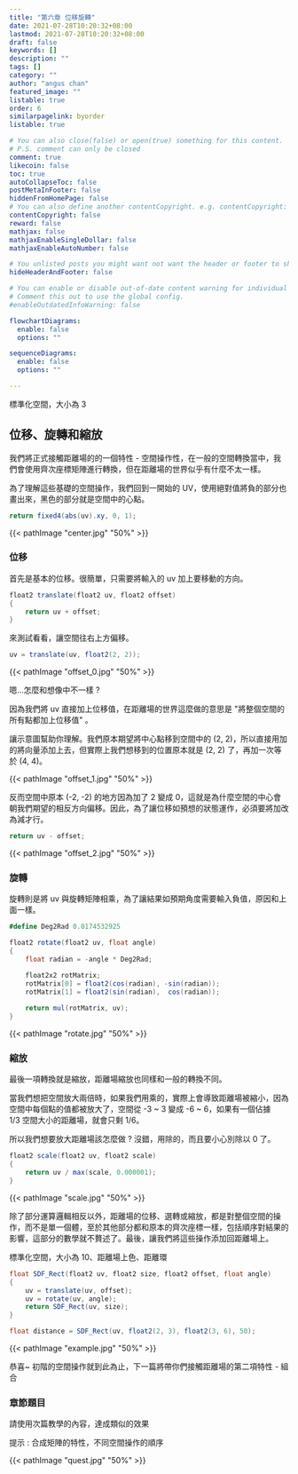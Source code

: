 ```yaml
---
title: "第六章 位移旋轉"
date: 2021-07-28T10:20:32+08:00
lastmod: 2021-07-28T10:20:32+08:00
draft: false
keywords: []
description: ""
tags: []
category: ""
author: "angus chan"
featured_image: ""
listable: true
order: 6
similarpagelink: byorder
listable: true

# You can also close(false) or open(true) something for this content.
# P.S. comment can only be closed
comment: true
likecoin: false
toc: true
autoCollapseToc: false
postMetaInFooter: false
hiddenFromHomePage: false
# You can also define another contentCopyright. e.g. contentCopyright: "This is another copyright."
contentCopyright: false
reward: false
mathjax: false
mathjaxEnableSingleDollar: false
mathjaxEnableAutoNumber: false

# You unlisted posts you might want not want the header or footer to show
hideHeaderAndFooter: false

# You can enable or disable out-of-date content warning for individual post.
# Comment this out to use the global config.
#enableOutdatedInfoWarning: false

flowchartDiagrams:
  enable: false
  options: ""

sequenceDiagrams: 
  enable: false
  options: ""

---
```


標準化空間，大小為 3

## 位移、旋轉和縮放

我們將正式接觸距離場的的一個特性 - 空間操作性，在一般的空間轉換當中，我們會使用齊次座標矩陣進行轉換，但在距離場的世界似乎有什麼不太一樣。

為了理解這些基礎的空間操作，我們回到一開始的 UV，使用絕對值將負的部分也畫出來，黑色的部分就是空間中的心點。

```csharp
return fixed4(abs(uv).xy, 0, 1);
```

{{< pathImage "center.jpg" "50%" >}}

### 位移

首先是基本的位移。很簡單，只需要將輸入的 uv 加上要移動的方向。

```csharp
float2 translate(float2 uv, float2 offset)
{
    return uv + offset;   
}
```

來測試看看，讓空間往右上方偏移。

```csharp
uv = translate(uv, float2(2, 2));
```

{{< pathImage "offset_0.jpg" "50%" >}}

嗯...怎麼和想像中不一樣 ?

因為我們將 uv 直接加上位移值，在距離場的世界這麼做的意思是 "將整個空間的所有點都加上位移值" 。

讓示意圖幫助你理解。我們原本期望將中心點移到空間中的 (2, 2)，所以直接用加的將向量添加上去，但實際上我們想移到的位置原本就是 (2, 2) 了，再加一次等於 (4, 4)。

{{< pathImage "offset_1.jpg" "50%" >}}

反而空間中原本 (-2, -2) 的地方因為加了 2 變成 0，這就是為什麼空間的中心會朝我們期望的相反方向偏移。因此，為了讓位移如預想的狀態運作，必須要將加改為減才行。

```csharp
return uv - offset;
```

{{< pathImage "offset_2.jpg" "50%" >}}

### 旋轉

旋轉則是將 uv 與旋轉矩陣相乘，為了讓結果如預期角度需要輸入負值，原因和上面一樣。

```csharp
#define Deg2Rad 0.0174532925
```

```csharp
float2 rotate(float2 uv, float angle)
{
    float radian = -angle * Deg2Rad;

    float2x2 rotMatrix;
    rotMatrix[0] = float2(cos(radian), -sin(radian));
    rotMatrix[1] = float2(sin(radian),  cos(radian));
    
    return mul(rotMatrix, uv);
}
```

{{< pathImage "rotate.jpg" "50%" >}}

### 縮放

最後一項轉換就是縮放，距離場縮放也同樣和一般的轉換不同。

當我們想把空間放大兩倍時，如果我們用乘的，實際上會導致距離場被縮小，因為空間中每個點的值都被放大了，空間從 -3 ~ 3 變成 -6 ~ 6，如果有一個佔據 1/3 空間大小的距離場，就會只剩 1/6。

所以我們想要放大距離場該怎麼做 ? 沒錯，用除的，而且要小心別除以 0 了。

```csharp
float2 scale(float2 uv, float2 scale)
{
    return uv / max(scale, 0.000001);
}
```

{{< pathImage "scale.jpg" "50%" >}}

除了部分運算邏輯相反以外，距離場的位移、選轉或縮放，都是對整個空間的操作，而不是單一個體，至於其他部分都和原本的齊次座標一樣，包括順序對結果的影響，這部分的數學就不贅述了。最後，讓我們將這些操作添加回距離場上。

標準化空間，大小為 10、距離場上色、距離環

```csharp
float SDF_Rect(float2 uv, float2 size, float2 offset, float angle)
{
    uv = translate(uv, offset);
    uv = rotate(uv, angle);
    return SDF_Rect(uv, size);
}
```

```csharp
float distance = SDF_Rect(uv, float2(2, 3), float2(3, 6), 50);
```

{{< pathImage "example.jpg" "50%" >}}

恭喜~ 初階的空間操作就到此為止，下一篇將帶你們接觸距離場的第二項特性 - 組合

### 章節題目

請使用次篇教學的內容，達成類似的效果

提示 : 合成矩陣的特性，不同空間操作的順序

{{< pathImage "quest.jpg" "50%" >}}

